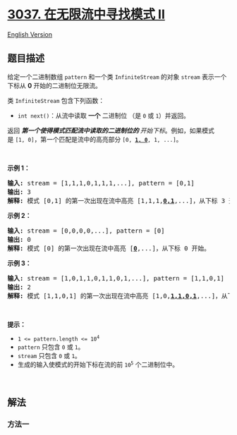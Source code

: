 # [3037. 在无限流中寻找模式 II](https://leetcode.cn/problems/find-pattern-in-infinite-stream-ii)

[English Version](/solution/3000-3099/3037.Find%20Pattern%20in%20Infinite%20Stream%20II/README_EN.md)

<!-- tags:数组,字符串匹配,滑动窗口,哈希函数,滚动哈希 -->

## 题目描述

<!-- 这里写题目描述 -->

<p>给定一个二进制数组&nbsp;<code>pattern</code>&nbsp;和一个类 <code>InfiniteStream</code>&nbsp;的对象&nbsp;<code>stream</code>&nbsp;表示一个下标从 <strong>0</strong>&nbsp;开始的二进制位无限流。</p>

<p>类&nbsp;<code>InfiniteStream</code>&nbsp;包含下列函数：</p>

<ul>
	<li><code>int next()</code>：从流中读取 <strong>一个</strong>&nbsp;二进制位&nbsp;（是&nbsp;<code>0</code>&nbsp;或&nbsp;<code>1</code>）并返回。</li>
</ul>

<p>返回<em>&nbsp;<strong>第一个使得模式匹配流中读取的二进制位的 </strong>开始下标</em>。例如，如果模式是&nbsp;<code>[1, 0]</code>，第一个匹配是流中的高亮部分&nbsp;<code>[0, <strong><u>1, 0</u></strong>, 1, ...]</code>。</p>

<p>&nbsp;</p>

<p><strong>示例 1：</strong></p>

<pre>
<strong>输入:</strong> stream = [1,1,1,0,1,1,1,...], pattern = [0,1]
<strong>输出:</strong> 3
<strong>解释:</strong> 模式 [0,1] 的第一次出现在流中高亮 [1,1,1,<strong><u>0,1</u></strong>,...]，从下标 3 开始。
</pre>

<p><strong>示例 2：</strong></p>

<pre>
<strong>输入:</strong> stream = [0,0,0,0,...], pattern = [0]
<strong>输出:</strong> 0
<strong>解释:</strong> 模式 [0] 的第一次出现在流中高亮 [<strong><u>0</u></strong>,...]，从下标 0 开始。
</pre>

<p><strong>示例 3：</strong></p>

<pre>
<strong>输入:</strong> stream = [1,0,1,1,0,1,1,0,1,...], pattern = [1,1,0,1]
<strong>输出:</strong> 2
<strong>解释:</strong> 模式 [1,1,0,1] 的第一次出现在流中高亮 [1,0,<strong><u>1,1,0,1</u></strong>,...]，从下标 2 开始。
</pre>

<p>&nbsp;</p>

<p><strong>提示：</strong></p>

<ul>
	<li><code>1 &lt;= pattern.length &lt;= 10<sup>4</sup></code></li>
	<li><code>pattern</code>&nbsp;只包含&nbsp;<code>0</code>&nbsp;或&nbsp;<code>1</code>。</li>
	<li><code>stream</code> 只包含&nbsp;<code>0</code>&nbsp;或&nbsp;<code>1</code>。</li>
	<li>生成的输入使模式的开始下标在流的前&nbsp;<code>10<sup>5</sup></code>&nbsp;个二进制位中。</li>
</ul>

<p>&nbsp;</p>

## 解法

### 方法一

<!-- tabs:start -->

```python

```

```java

```

```cpp

```

```go

```

<!-- tabs:end -->

<!-- end -->
